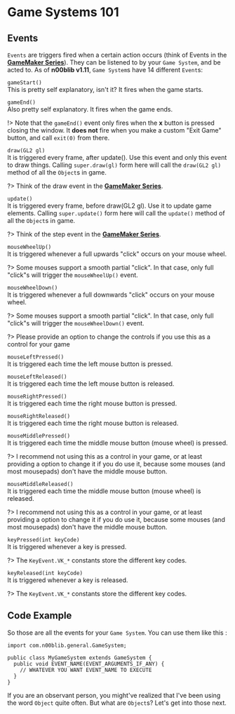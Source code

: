 # Game Systems 101

## Events

`Events` are triggers fired when a certain action occurs (think of Events in the [**GameMaker Series**](https://www.yoyogames.com/gamemaker)). They can be listened to by your `Game System`, and be acted to. As of **n00blib v1.11**, `Game System`s have 14 different `Event`s:

`gameStart()`  
This is pretty self explanatory, isn't it? It fires when the game starts.

`gameEnd()`  
Also pretty self explanatory. It fires when the game ends.  

!> Note that the `gameEnd()` event only fires when the **x** button is pressed closing the window. It **does not** fire when you make a custom "Exit Game" button, and call `exit(0)` from there.

`draw(GL2 gl)`  
It is triggered every frame, after update(). Use this event and only this event to draw things. Calling `super.draw(gl)` form here will call the `draw(GL2 gl)` method of all the `Object`s in game.  

?> Think of the draw event in the [**GameMaker Series**](https://www.yoyogames.com/gamemaker).

`update()`  
It is triggered every frame, before draw(GL2 gl). Use it to update game elements. Calling `super.update()` form here will call the `update()` method of all the `Object`s in game.  

?> Think of the step event in the [**GameMaker Series**](https://www.yoyogames.com/gamemaker).

`mouseWheelUp()`  
It is triggered whenever a full upwards "click" occurs on your mouse wheel.  

?> Some mouses support a smooth partial "click". In that case, only full "click"s will trigger the `mouseWheelUp()` event.

`mouseWheelDown()`  
It is triggered whenever a full downwards "click" occurs on your mouse wheel.  

?> Some mouses support a smooth partial "click". In that case, only full "click"s will trigger the `mouseWheelDown()` event.  

?> Please provide an option to change the controls if you use this as a control for your game

`mouseLeftPressed()`  
It is triggered each time the left mouse button is pressed.

`mouseLeftReleased()`  
It is triggered each time the left mouse button is released.

`mouseRightPressed()`  
It is triggered each time the right mouse button is pressed.

`mouseRightReleased()`  
It is triggered each time the right mouse button is released.

`mouseMiddlePressed()`  
It is triggered each time the middle mouse button (mouse wheel) is pressed.  

?> I recommend not using this as a control in your game, or at least providing a option to change it if you do use it, because some mouses (and most mousepads) don't have the middle mouse button.

`mouseMiddleReleased()`  
It is triggered each time the middle mouse button (mouse wheel) is released.  

?> I recommend not using this as a control in your game, or at least providing a option to change it if you do use it, because some mouses (and most mousepads) don't have the middle mouse button.

`keyPressed(int keyCode)`  
It is triggered whenever a key is pressed.  

?> The `KeyEvent.VK_*` constants store the different key codes.

`keyReleased(int keyCode)`  
It is triggered whenever a key is released.  

?> The `KeyEvent.VK_*` constants store the different key codes.

## Code Example

So those are all the events for your `Game System`. You can use them like this :

    import com.n00blib.general.GameSystem;

    public class MyGameSystem extends GameSystem {
      public void EVENT_NAME(EVENT_ARGUMENTS_IF_ANY) {
        // WHATEVER YOU WANT EVENT_NAME TO EXECUTE
      }
    }

If you are an observant person, you might've realized that I've been using the word `Object` quite often. But what are `Object`s? Let's get into those next.
